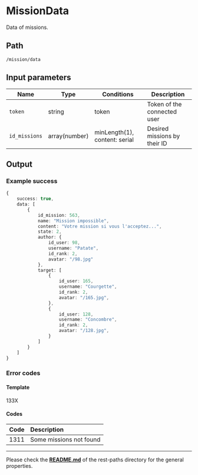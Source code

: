 # MissionData
Data of missions.

## Path
`/mission/data`

## Input parameters
| Name | Type | Conditions | Description |
| --- | --- | --- | --- |
| `token` | string | token | Token of the connected user |
| `id_missions` | array(number) | minLength(1), content: serial | Desired missions by their ID |

## Output

### Example success
```TypeScript
{
    success: true,
    data: [
        {
            id_mission: 563,
            name: "Mission impossible",
            content: "Votre mission si vous l'acceptez...",
            state: 2,
            author: {
                id_user: 98,
                username: "Patate",
                id_rank: 2,
                avatar: "/98.jpg"
            },
            target: [
                {
                    id_user: 165,
                    username: "Courgette",
                    id_rank: 2,
                    avatar: "/165.jpg",
                },
                {
                    id_user: 128,
                    username: "Concombre",
                    id_rank: 2,
                    avatar: "/128.jpg",
                }
            ]
        }
    ]
}
```

### Error codes
#### Template
133X

#### Codes
| Code | Description |
| ---: | :--- |
| 1311 | Some missions not found |

---
Please check the **[README.md](../README.md)** of the rest-paths directory for the general properties.
